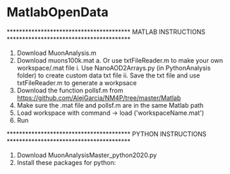 # MatlabOpenData
**************************************** MATLAB INSTRUCTIONS ****************************************

1. Download MuonAnalysis.m
2. Download muons100k.mat
    a. Or use txtFileReader.m to make your own workspace/.mat file
        i. Use NanoAOD2Arrays.py (in PythonAnalysis folder) to create custom data txt file
        ii. Save the txt file and use txtFileReader.m to generate a workpsace
3. Download the function pollsf.m from https://github.com/AlejGarcia/NM4P/tree/master/Matlab
4. Make sure the .mat file and pollsf.m are in the same Matlab path
5. Load workspace with command -> load ('workspaceName.mat')
6. Run

**************************************** PYTHON INSTRUCTIONS ****************************************

1. Download MuonAnalysisMaster_python2020.py
2. Install these packages for python: 
